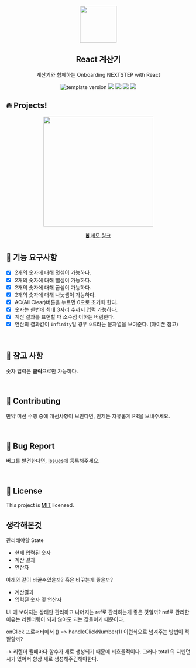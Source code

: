 <br/>
<br/>

<p align="middle" >
  <img width="100px;" src="public/images/calculator_icon.png"/>
</p>
<h2 align="middle">React 계산기</h2>
<p align="middle">계산기와 함께하는 Onboarding NEXTSTEP with React</p>
<p align="middle">
  <img src="https://img.shields.io/badge/version-1.0.0-blue?style=flat-square" alt="template version"/>
  <img src="https://img.shields.io/badge/language-html-red.svg?style=flat-square"/>
  <img src="https://img.shields.io/badge/language-css-blue.svg?style=flat-square"/>
  <img src="https://img.shields.io/badge/language-js-yellow.svg?style=flat-square"/>
  <img src="https://img.shields.io/badge/license-MIT-brightgreen.svg?style=flat-square"/>
</p>

## 🔥 Projects!

<p align="middle">
  <img width="300" src="public/images/calculator_ui.png">
</p>

<p align="middle">
  <a href="https://next-step.github.io/js-calculator/">🖥️ 데모 링크</a>
</p>

## 🎯 기능 요구사항

- [x] 2개의 숫자에 대해 덧셈이 가능하다.
- [x] 2개의 숫자에 대해 뺄셈이 가능하다.
- [x] 2개의 숫자에 대해 곱셈이 가능하다.
- [x] 2개의 숫자에 대해 나눗셈이 가능하다.
- [x] AC(All Clear)버튼을 누르면 0으로 초기화 한다.
- [x] 숫자는 한번에 최대 3자리 수까지 입력 가능하다.
- [x] 계산 결과를 표현할 때 소수점 이하는 버림한다.
- [x] 연산의 결과값이 `Infinity`일 경우 `오류`라는 문자열을 보여준다. (아이폰 참고)

<br/>

## 📄 참고 사항

숫자 입력은 **클릭**으로만 가능하다.

<br/>

## 👏 Contributing

만약 미션 수행 중에 개선사항이 보인다면, 언제든 자유롭게 PR을 보내주세요.

<br/>

## 🐞 Bug Report

버그를 발견한다면, [Issues](https://github.com/next-step/react-calculator/issues)에 등록해주세요.

<br/>

## 📝 License

This project is [MIT](https://github.com/next-step/react-calculator/blob/master/LICENSE) licensed.

## 생각해본것

관리해야할 State

- 현재 입력된 숫자
- 계산 결과
- 연산자

아래와 같이 바꿀수있을까? 혹은 바꾸는게 좋을까?

- 계산결과
- 입력된 숫자 및 연산자

UI 에 보여지는 상태만 관리하고 나머지는 ref로 관리하는게 좋은 것일까?
ref로 관리한 이유는 리렌더링이 되지 않아도 되는 값들이기 때문이다.

onClick 프로퍼티에서 () => handleClickNumber(1) 이런식으로 넘겨주는 방법이 적절할까?

-> 리렌더 될때마다 함수가 새로 생성되기 때문에 비효율적이다. 그러나 total 의 디펜던시가 있어서 항상 새로 생성해주긴해야한다.
